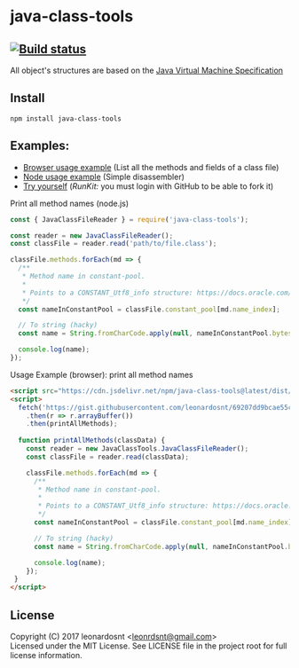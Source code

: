 # java-class-tools

[![Build status](https://ci.appveyor.com/api/projects/status/dwfu9sq51uhofyyv?svg=true)](https://ci.appveyor.com/project/leonardosnt/java-class-tools)
---
All object's structures are based on the [Java Virtual Machine Specification](https://docs.oracle.com/javase/specs/jvms/se8/html/jvms-4.html)

## Install
```
npm install java-class-tools
```

## Examples:
- [Browser usage example](https://rawgit.com/leonardosnt/java-class-tools/master/examples/browser.html) (List all the methods and fields of a class file)
- [Node usage example](https://repl.it/@leonardosnt/jct-example) (Simple disassembler)
- [Try yourself](https://runkit.com/leonardosnt/java-class-tools-example)  (_RunKit:_ you must login with GitHub to be able to fork it)

Print all method names (node.js)
```javascript
const { JavaClassFileReader } = require('java-class-tools');

const reader = new JavaClassFileReader();
const classFile = reader.read('path/to/file.class');

classFile.methods.forEach(md => {
  /**
   * Method name in constant-pool.
   * 
   * Points to a CONSTANT_Utf8_info structure: https://docs.oracle.com/javase/specs/jvms/se8/html/jvms-4.html#jvms-4.4.7
   */
  const nameInConstantPool = classFile.constant_pool[md.name_index];

  // To string (hacky)
  const name = String.fromCharCode.apply(null, nameInConstantPool.bytes);

  console.log(name);
});
```

Usage Example (browser): print all method names
```html
<script src="https://cdn.jsdelivr.net/npm/java-class-tools@latest/dist/java-class-tools.min.js"></script>
<script>
  fetch('https://gist.githubusercontent.com/leonardosnt/69207dd9bcae55c93ff8fe6546c92eef/raw/fa008a94f9bc208cfa593cf568f0c504e3b30413/Class.class')
    .then(r => r.arrayBuffer())
    .then(printAllMethods);
  
  function printAllMethods(classData) {
    const reader = new JavaClassTools.JavaClassFileReader();
    const classFile = reader.read(classData);

    classFile.methods.forEach(md => {
      /**
       * Method name in constant-pool.
       * 
       * Points to a CONSTANT_Utf8_info structure: https://docs.oracle.com/javase/specs/jvms/se8/html/jvms-4.html#jvms-4.4.7
       */
      const nameInConstantPool = classFile.constant_pool[md.name_index];

      // To string (hacky)
      const name = String.fromCharCode.apply(null, nameInConstantPool.bytes);

      console.log(name);
    });
 }
</script>
```

## License
Copyright (C) 2017 leonardosnt <<leonrdsnt@gmail.com>>  
Licensed under the MIT License. See LICENSE file in the project root for full license information.

